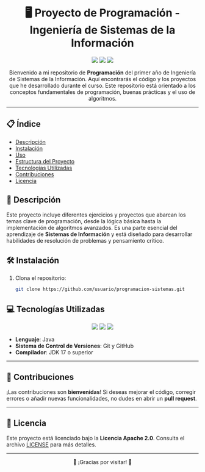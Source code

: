 <h1 align="center">🖥️ Proyecto de Programación - Ingeniería de Sistemas de la Información</h1>

<p align="center">
  <img src="https://img.shields.io/badge/Java-ED8B00?style=for-the-badge&logo=java&logoColor=white">
  <img src="https://img.shields.io/badge/GitHub-%23121011.svg?style=for-the-badge&logo=github&logoColor=white">
  <img src="https://img.shields.io/badge/License-Apache_2.0-blue.svg?style=for-the-badge">
</p>

<p align="center">
  Bienvenido a mi repositorio de <strong>Programación</strong> del primer año de Ingeniería de Sistemas de la Información. Aquí encontrarás el código y los proyectos que he desarrollado durante el curso. Este repositorio está orientado a los conceptos fundamentales de programación, buenas prácticas y el uso de algoritmos.
</p>

---

## 📋 Índice

- [Descripción](#📝-descripción)
- [Instalación](#🛠️-instalación)
- [Uso](#🚀-uso)
- [Estructura del Proyecto](#📂-estructura-del-proyecto)
- [Tecnologías Utilizadas](#💻-tecnologías-utilizadas)
- [Contribuciones](#🤝-contribuciones)
- [Licencia](#📜-licencia)

## 📝 Descripción

Este proyecto incluye diferentes ejercicios y proyectos que abarcan los temas clave de programación, desde la lógica básica hasta la implementación de algoritmos avanzados. Es una parte esencial del aprendizaje de **Sistemas de Información** y está diseñado para desarrollar habilidades de resolución de problemas y pensamiento crítico.

## 🛠️ Instalación

1. Clona el repositorio:
   ```bash
   git clone https://github.com/usuario/programacion-sistemas.git
## 💻 Tecnologías Utilizadas

<p align="center">
  <img src="https://img.shields.io/badge/Java-ED8B00?style=for-the-badge&logo=java&logoColor=white">
  <img src="https://img.shields.io/badge/GitHub-%23121011.svg?style=for-the-badge&logo=github&logoColor=white">
  <img src="https://img.shields.io/badge/JDK-17%2B-green?style=for-the-badge&logo=java&logoColor=white">
</p>

- **Lenguaje**: Java  
- **Sistema de Control de Versiones**: Git y GitHub  
- **Compilador**: JDK 17 o superior

---

## 🤝 Contribuciones

¡Las contribuciones son **bienvenidas**! Si deseas mejorar el código, corregir errores o añadir nuevas funcionalidades, no dudes en abrir un **pull request**.

---

## 📜 Licencia

Este proyecto está licenciado bajo la **Licencia Apache 2.0**. Consulta el archivo [LICENSE](LICENSE) para más detalles.

---

<p align="center">🌟 ¡Gracias por visitar! 🌟</p>

